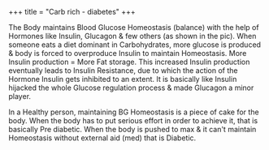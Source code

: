 +++
title = "Carb rich - diabetes"
+++

The Body maintains Blood Glucose Homeostasis (balance) with the help of Hormones like Insulin, Glucagon & few others (as shown in the pic). When someone eats a diet dominant in Carbohydrates, more glucose is produced & body is forced to overproduce Insulin to maintain Homeostasis. More Insulin production = More Fat storage. This increased Insulin production eventually leads to Insulin Resistance, due to which the action of the Hormone Insulin gets inhibited to an extent. It is basically like Insulin hijacked the whole Glucose regulation process & made Glucagon a minor player.

In a Healthy person, maintaining BG Homeostasis is a piece of cake for the body. When the body has to put serious effort in order to achieve it, that is basically Pre diabetic. When the body is pushed to max & it can't maintain Homeostasis without external aid (med) that is Diabetic.
